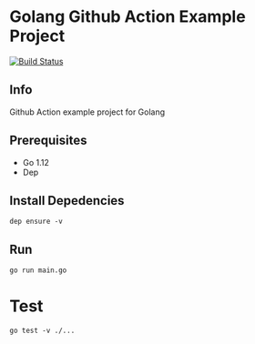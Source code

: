 # Golang Github Action Example Project

[![Build Status](https://github.com/rendyfebry/golang-github-action/workflows/main-action/badge.svg)](https://github.com/rendyfebry/golang-github-action/actions)

## Info

Github Action example project for Golang

## Prerequisites

- Go 1.12
- Dep

## Install Depedencies

```
dep ensure -v
```

## Run

```
go run main.go
```

# Test

```
go test -v ./...
```
